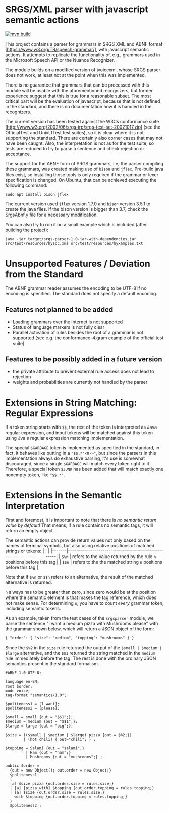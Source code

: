 # SRGS/XML parser with javascript semantic actions

[![mvn build](https://github.com/bkiefer/srgs2xml/actions/workflows/maven.yml/badge.svg)](https://github.com/bkiefer/srgs2xml/actions/workflows/maven.yml)

This project contains a parser for grammars in SRGS XML and ABNF format [https://www.w3.org/TR/speech-grammar/], with javascript semantic actions. It attempts to replicate the functionality of, e.g., grammars used in the Microsoft Speech API or the Nuance Recognizer.

The module builds on a modified version of jvoicexml, whose SRGS parser does not work, at least not at the point when this was implemented.

There is no guarantee that grammars that can be processed with this module will be usable with the aforementioned recognizers, but former experience suggest that this is true for a reasonable subset. The most critical part will be the evaluation of javascript, because that is not defined in the standard, and there is no documentation how it is handled in the recognizers.

The current version has been tested against the W3Cs conformance suite [http://www.w3.org/2002/06/srgs-irp/srgs-test-set-20021017.zip] (see the OfficialTest and UnixLfTest test suites), so it is clear where it is not supporting the standard. There are certainly also corner cases that may not have been caught. Also, the interpretation is not as for the test suite, so tests are reduced to try to parse a sentence and check rejection or acceptance.

The support for the ABNF form of SRGS grammars, i.e, the parser compiling these grammars, was created making use of `bison` and `jflex`. Pre-build java files exist, so installing those tools is only required if the grammar or lexer specification is changed. On Ubuntu, that can be achieved executing the following command:

```
sudo apt install bison jflex
```

The current version used `jflex` version 1.7.0 and `bison` version 3.5.1 to create the java files. If the bison version is bigger than 3.7, check the SrgsAbnf.y file for a necessary modification.

You can also try to run it on a small example which is included (after building the project):

```
java -jar target/srgs-parser-1.0-jar-with-dependencies.jar src/test/resources/hysoc.xml src/test/resources/hyxamples.txt
```

# Unsupported Features / Deviation from the Standard

The ABNF grammar reader assumes the encoding to be UTF-8 if no encoding is specified. The standard does not specify a default encoding.

## Features not planned to be added
- Loading grammars over the internet is not supported
- Status of language markers is not fully clear
- Parallel activation of rules besides the root of a grammar is not supported
  (see e.g. the conformance-4.gram example of the official test suite)

## Features to be possibly added in a future version
- the private attribute to prevent external rule access does not lead to rejection
- weights and probabilities are currently not handled by the parser

# Extensions in String Matching: Regular Expressions

If a token string starts with `$$`, the rest of the token is interpreted as Java regular expression, and input tokens will be matched against this token using Jva's regular expression matching implementation.

The special `$GARBAGE` token is implemented as specified in the standard, in fact, it behaves like putting in a `"$$.*"<0->"`, but since the parsers in this implementation always do exhaustive parsing, it's use is somewhat discouraged, since a single `$GARBAGE` will match every token right to it. Therefore, a special token `$JUNK` has been added that will match exactly one nonempty token, like `"$$.*"`.

# Extensions in the Semantic Interpretation

First and foremost, it is important to note that there is *no semantic return value by default*! That means, if a rule contains no semantic tags, it will return an empty object.

The semantic actions can provide return values not only based on the names of terminal symbols, but also using relative positions of matched strings or tokens:
|       |                                                                        |
|-------|------------------------------------------------------------------------|
| `$%n` | refers to the value returned by the rule `n` positions before this tag |
| `$$n` | refers to the the matched string `n` positions before this tag         |


Note that if `$%n` or `$$n` refers to an alternative, the result of the matched alternative is returned.

`n` always has to be greater than zero, since zero would be at the position where the semantic element is that makes the tag reference, which does not make sense. For determining `n`, you have to count *every* grammar token, including semantic tokens.

As an example, taken from the test cases of the `srgsparser` module, we parse the sentence "I want a medium pizza with Mushrooms please" with the grammar shown below, which will return a JSON object of the form:

`{ "order": { "size": "medium", "topping": "mushrooms" } }`

Since the `$%2` in the `size` rule returned the output of the `$small | $medium | $large` alternative, and the `$$1` returned the string matched in the `medium` rule immediately before the tag. The rest is done with the ordinary JSON semantics present in the standard formalism.

```
#ABNF 1.0 UTF-8;

language en-EN;
root $order;
mode voice;
tag-format "semantics/1.0";

$politeness1 = [I want];
$politeness2 = [please];

$small = small {out = "$$1";};
$medium = medium {out = "$$1";};
$large = large {out = "big";};

$size = (($small | $medium | $large) pizza {out = $%2;})
        | (hot chili) { out="chili"; } ;

$topping = Salami {out = "salami";}
         | Ham {out = "ham";}
         | Mushrooms {out = "mushrooms";} ;

public $order =
  {out = new Object(); out.order = new Object;}
  $politeness1
  (
  [a] $size pizza {out.order.size = rules.size;}
  | [a] [pizza with] $topping {out.order.topping = rules.topping;}
  | [a] $size {out.order.size = rules.size;}
    with $topping {out.order.topping = rules.topping;}
  )
  $politeness2 ;
```
